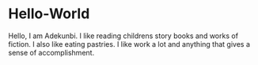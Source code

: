 # Hello-World

Hello,
I am Adekunbi. I like reading childrens story books and works of fiction.
I also like eating pastries.
I like work a lot and anything that gives a sense of accomplishment.
